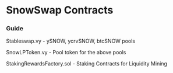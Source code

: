 # SnowSwap Contracts

### Guide
Stableswap.vy - ySNOW, ycrvSNOW, btcSNOW pools

SnowLPToken.vy - Pool token for the above pools 

StakingRewardsFactory.sol - Staking Contracts for Liquidity Mining
